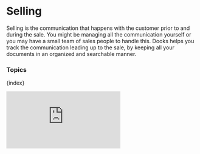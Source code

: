 <!-- add-breadcrumbs -->
# Selling

Selling is the communication that happens with the customer prior to and
during the sale. You might be managing all the communication yourself or you
may have a small team of sales people to handle this. Dooks helps you track
the communication leading up to the sale, by keeping all your documents in an
organized and searchable manner.

### Topics

{index}


<div class="embed-container">
    <iframe src="https://www.youtube.com/embed/1eP90MWoDQM?rel=0" frameborder="0" allow="autoplay; encrypted-media" allowfullscreen>
    </iframe>
</div>
